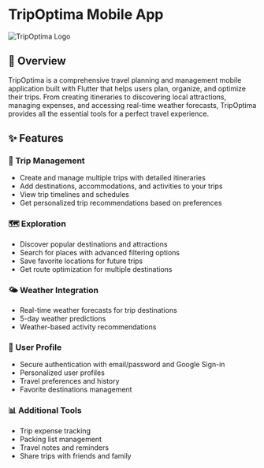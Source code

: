 # TripOptima Mobile App

![TripOptima Logo](assets/images/logo.png)

## 📱 Overview

TripOptima is a comprehensive travel planning and management mobile application built with Flutter that helps users plan, organize, and optimize their trips. From creating itineraries to discovering local attractions, managing expenses, and accessing real-time weather forecasts, TripOptima provides all the essential tools for a perfect travel experience.

## ✨ Features

### 🧳 Trip Management
- Create and manage multiple trips with detailed itineraries
- Add destinations, accommodations, and activities to your trips
- View trip timelines and schedules
- Get personalized trip recommendations based on preferences

### 🗺️ Exploration
- Discover popular destinations and attractions
- Search for places with advanced filtering options
- Save favorite locations for future trips
- Get route optimization for multiple destinations

### 🌤️ Weather Integration
- Real-time weather forecasts for trip destinations
- 5-day weather predictions
- Weather-based activity recommendations

### 👤 User Profile
- Secure authentication with email/password and Google Sign-in
- Personalized user profiles
- Travel preferences and history
- Favorite destinations management

### 📊 Additional Tools
- Trip expense tracking
- Packing list management
- Travel notes and reminders
- Share trips with friends and family
